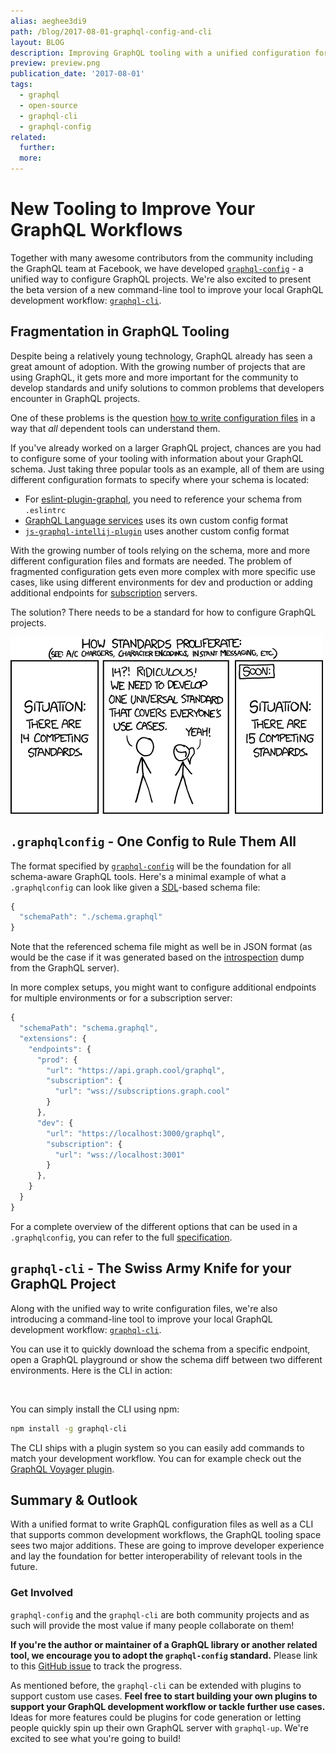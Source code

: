 ```yaml
---
alias: aeghee3di9
path: /blog/2017-08-01-graphql-config-and-cli
layout: BLOG
description: Improving GraphQL tooling with a unified configuration format and the graphql-cli to support local development workflows.
preview: preview.png
publication_date: '2017-08-01'
tags:
  - graphql
  - open-source
  - graphql-cli
  - graphql-config
related:
  further:
  more:
---
```


# New Tooling to Improve Your GraphQL Workflows

Together with many awesome contributors from the community including the GraphQL team at Facebook, we have developed [`graphql-config`](https://github.com/graphcool/graphql-config) - a unified way to configure GraphQL projects. We're also excited to present the beta version of a new command-line tool to improve your local GraphQL development workflow: [`graphql-cli`](https://github.com/graphcool/graphql-cli). 

## Fragmentation in GraphQL Tooling

Despite being a relatively young technology, GraphQL already has seen a great amount of adoption. With the growing number of projects that are using GraphQL, it gets more and more important for the community to develop standards and unify solutions to common problems that developers encounter in GraphQL projects.

One of these problems is the question [how to write configuration files](https://github.com/graphcool/graphql-config/issues/16) in a way that *all* dependent tools can understand them. 

If you've already worked on a larger GraphQL project, chances are you had to configure some of your tooling with information about your GraphQL schema. Just taking three popular tools as an example, all of them are using different configuration formats to specify where your schema is located:

* For [eslint-plugin-graphql](https://medium.com/r/?url=https%3A%2F%2Fgithub.com%2Fapollostack%2Feslint-plugin-graphql), you need to reference your schema from  `.eslintrc`
* [GraphQL Language services](https://medium.com/r/?url=https%3A%2F%2Fgithub.com%2Fgraphql%2Fgraphql-language-service) uses its own custom config format
* [`js-graphql-intellij-plugin`](https://medium.com/r/?url=https%3A%2F%2Fgithub.com%2Fjimkyndemeyer%2Fjs-graphql-intellij-plugin) uses another custom config format

With the growing number of tools relying on the schema, more and more different configuration files and formats are needed. The problem of fragmented configuration gets even more complex with more specific use cases, like using different environments for dev and production or adding additional endpoints for [subscription](https://www.graph.cool/docs/reference/simple-api/subscriptions-aip7oojeiv/) servers.

The solution? There needs to be a standard for how to configure GraphQL projects.

![](standards.png)

## `.graphqlconfig` - One Config to Rule Them All

The format specified by [`graphql-config`](https://github.com/graphcool/graphql-config)  will be the foundation for all schema-aware GraphQL tools. Here's a minimal example of what a `.graphqlconfig` can look like given a [SDL](https://www.graph.cool/docs/faq/graphql-sdl-schema-definition-language-kr84dktnp0/)-based schema file:

```js
{
  "schemaPath": "./schema.graphql"
}
```

Note that the referenced schema file might as well be in JSON format (as would be the case if it was generated based on the [introspection](https://www.graph.cool/docs/faq/graphql-introspection-queries-shoe5xailo/) dump from the GraphQL server).

In more complex setups, you might want to configure additional endpoints for multiple environments or for a subscription server:

```js
{
  "schemaPath": "schema.graphql",
  "extensions": {
    "endpoints": {
      "prod": {
        "url": "https://api.graph.cool/graphql",
        "subscription": {
          "url": "wss://subscriptions.graph.cool"
        }
      },
      "dev": {
        "url": "https://localhost:3000/graphql",
        "subscription": {
          "url": "wss://localhost:3001"
        }
      },
    }
  }
}
```

For a complete overview of the different options that can be used in a `.graphqlconfig`, you can refer to the full [specification](https://github.com/graphcool/graphql-config/blob/master/specification.md#use-cases). 


## `graphql-cli` - The Swiss Army Knife for your GraphQL Project

Along with the unified way to write configuration files, we're also introducing a command-line tool to improve your local GraphQL development workflow: [`graphql-cli`](https://github.com/graphcool/graphql-cli).

You can use it to quickly download the schema from a specific endpoint, open a GraphQL playground or show the schema diff between two different environments. Here is the CLI in action:

![]()

You can simply install the CLI using npm:

```bash
npm install -g graphql-cli
```

The CLI ships with a plugin system so you can easily add commands to match your development workflow. You can for example check out the [GraphQL Voyager plugin](https://github.com/graphcool/graphql-cli-voyager).


## Summary & Outlook

With a unified format to write GraphQL configuration files as well as a CLI that supports common development workflows, the GraphQL tooling space sees two major additions. These are going to improve developer experience and lay the foundation for better interoperability of relevant tools in the future.

### Get Involved

`graphql-config` and the `graphql-cli` are both community projects and as such will provide the most value if many people collaborate on them!

**If you're the author or maintainer of a GraphQL library or another related tool, we encourage you to adopt the `graphql-config` standard.** Please link to this [GitHub issue](https://github.com/graphcool/graphql-config/issues/27) to track the progress. 

As mentioned before, the `graphql-cli` can be extended with plugins to support custom use cases. **Feel free to start building your own plugins to support your GraphQL development workflow or tackle further use cases.** Ideas for more features could be plugins for code generation or letting people quickly spin up their own GraphQL server with `graphql-up`. We're excited to see what you're going to build!
